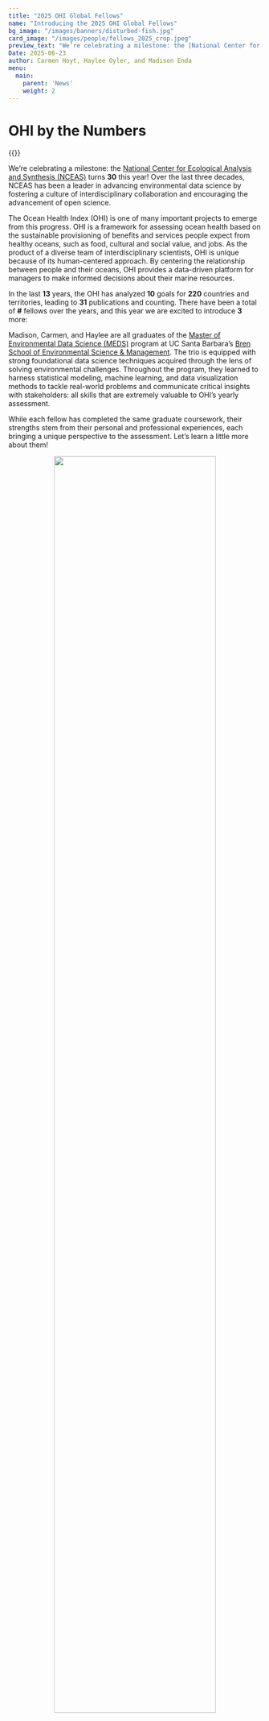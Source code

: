 ```yaml
---
title: "2025 OHI Global Fellows"
name: "Introducing the 2025 OHI Global Fellows"
bg_image: "/images/banners/disturbed-fish.jpg"
card_image: "/images/people/fellows_2025_crop.jpeg"
preview_text: "We’re celebrating a milestone: the [National Center for Ecological Analysis and Synthesis (NCEAS) turns **30** this year! Over the last three decades, NCEAS has been a leader in advancing environmental data science..."
Date: 2025-06-23
author: Carmen Hoyt, Haylee Oyler, and Madison Enda
menu:
  main:
    parent: 'News'
    weight: 2
---
```

# OHI by the Numbers

{{<newsHead>}}

We’re celebrating a milestone: the [National Center for Ecological Analysis and Synthesis (NCEAS)](https://www.nceas.ucsb.edu/) turns **30** this year! Over the last three decades, NCEAS has been a leader in advancing environmental data science by fostering a culture of interdisciplinary collaboration and encouraging the advancement of open science.  

The Ocean Health Index (OHI) is one of many important projects to emerge from this progress. OHI is a framework for assessing ocean health based on the sustainable provisioning of benefits and services people expect from healthy oceans, such as food, cultural and social value, and jobs. As the product of a diverse team of interdisciplinary scientists, OHI is unique because of its human-centered approach. By centering the relationship between people and their oceans, OHI provides a data-driven platform for managers to make informed decisions about their marine resources.

In the last **13** years, the OHI has analyzed **10** goals for **220** countries and territories, leading to **31** publications and counting. There have been a total of **#** fellows over the years, and this year we are excited to introduce **3** more: 

Madison, Carmen, and Haylee are all graduates of the [Master of Environmental Data Science (MEDS)](https://bren.ucsb.edu/masters-programs/master-environmental-data-science) program at UC Santa Barbara’s [Bren School of Environmental Science & Management](https://bren.ucsb.edu/). The trio is equipped with strong foundational data science techniques acquired through the lens of solving environmental challenges. Throughout the program, they learned to harness statistical modeling, machine learning, and data visualization methods to tackle real-world problems and communicate critical insights with stakeholders: all skills that are extremely valuable to OHI’s yearly assessment.

While each fellow has completed the same graduate coursework, their strengths stem from their personal and professional experiences, each bringing a unique perspective to the assessment. Let’s learn a little more about them!


<center>

<img src="/images/people/fellows_2025.jpg" style="width: 80%; height: 80%"/>

</center>

<br>

## Question 1

> What drew you to the Ocean Health Index, and what are you excited to learn? 

<br>

**Carmen:** 
I was drawn to the Ocean Health Index as a way to merge my past experiences with marine biology and my new technical skills. Having been on the data collection side for many years, I am eager to see how an analysis-driven approach to sustainability works and how this framework can be applied to other areas of ocean conservation. I am excited to learn about all the different data sources and what the best practices are for documenting and sharing open-source code in a clean, concise way!

**Haylee:** 
Many things drew me to OHI, but the biggest was its human-centered approach to score calculation. As a scientist interested in interdisciplinary work, OHI seemed like the perfect example of using data science skills to support solutions for communities. I’m excited to peek behind the scenes and understand the details of exactly how a score with as many sources as this is calculated. 

**Madison:** 
After participating in the MEDS program, I was so proud of our team’s capstone work, and wondered how exactly it would be used by environmental managers and researchers to help coastal communities. I realized that organizations like OHI were able to take huge amounts of valuable data like ours, and synthesize an end product that resonates with people the world over. When my professors from Bren and NCEAS mentioned the fellowship, I jumped at the chance to use my new found skills for a good cause! I feel beyond honored to be a part of such an incredible group, and can’t wait to learn more about geospatial analysis, discover new variables I can incorporate into marine ecosystem models, and to see what challenges and learning experiences await us!


## Question 2

> What is something you have found interesting and want to recommend to others?

<br>

**Carmen:** 
Whenever I need a break from the computer screen, I like to take a walk and listen to a new episode of [Ologies](https://www.alieward.com/ologies) by Allie Ward! There are no shortage of episodes, and you may even recognize NCEAS's very own [Ben Halpern](https://www.alieward.com/ologies/aquacultureecology)!

**Haylee:** 
I couldn’t pick one thing, so I made a list of my recent ocean-adjacent things that have been bringing me joy lately. The graphic novel [Anzuelo](https://www.simonandschuster.com/books/Anzuelo/Emma-Rios/9798368809267) by Emma Rios, the album [At the Beach in Every Life](https://youtube.com/playlist?list=PLm8ILOHjnsk6zFfvMEUO7Lt5Ip6F08ZwJ&si=oYcA0c63OJV9xeyg) by Gigi Perez, and the poem [I Go Down to the Shore](https://www.goodreads.com/quotes/677855-i-go-down-to-the-shore-i-go-down-to) by Mary Oliver. 

**Madison:** 
I recently picked up a cookbook by Clarice Lam called “Breaking Bao”. It’s full of playful, lighthearted takes on classic bakes, where the chef combines flavors and ingredients predominately from east, southeast, and central Asia with baking techniques from all over the world. All of the bakes and snacks look absolutely incredible, and I can’t wait to try them out, but I also felt really inspired by Chef Lam’s story. Born in LA, raised in Hong Kong with her family, and traveling all over the world for her career, she had trouble expressing herself as she felt alienated and typecast for her looks and lifestyle. Struggling to find a place she fit in, she decided to become a chef to share her culture with others, to “make the unfamiliar familiar and approachable” while still maintaining her unique voice. I personally really resonated with her statement “if food is all connected, then people certainly must be too”, as it's the same way I feel about people all over the world and our connection to the oceans. Maybe it’s a bit silly to read so deeply into a recipe for ‘Matcha-Azuki Mont Blanc’, but I highly recommend letting yourself get a bit silly with this book, and enjoy this delicious and goofy love letter to global cuisine!


## Question 3

> What is something people wouldn’t know about you from your professional profile?

<br>

**Carmen:**
Most people don’t know that I love vintage cars and film cameras! My latest obsession is documenting all the old cars around my neighborhood here in Santa Barbara with a Minolta X-370. My favorite cars to spot are Toyota Land Cruisers and any iteration of the Volkswagen bus!

**Haylee:** 
I’m a big journaler! I have over a dozen journals from the past 8 years and they’re some of my most treasured possessions. The content varies wildly, but my favorite entries are from fun adventures with friends. I always record more details than I can remember, and it’s a pleasant surprise to relive those moments that had escaped my memory. 

**Madison:** 
I am a pretty avid Dungeons & Dragons player, and have been in the same campaign for about 5 years now! I’ve always really enjoyed story telling, and in my free time I love writing novels and short stories, but building a story with a bunch of your friends is a special kind of magic lol! We all enjoy having a day set aside where we get to relax, be creative, and have fun as a group. Incidentally, I’ve got a pretty big dice collection going, and I love showing it off any chance I get. If you're in the market for cute dice, I recommend Fennek & Finch! They’re a small business with affordable options and really unique designs, especially the gemstone ones! [Check them out here!](https://fennekandfinch.com/) 


## Question 4

>If you could have one superpower, what would it be?

<br>

**Carmen:** 
If you hadn’t already guessed, I would pick the ability to breath underwater! Then I could spend endless amounts of time exploring the reefs surrounding my favorite islands or the kelp forests here on the California coast.

**Haylee:**
Teleportation. I love to travel and it would be so cool to be able to visit new places without the hassle and cost of transportation. 

**Madison:** 
I’ve always wanted to have healing magic, like a Paladin or Cleric in Dungeons & Dragons! It would be incredible to wave my hand and restore an entire reef that had been bleached, a coastline that’s eroded away, or people that have been hurt. It would definitely make restoration projects a lot easier lol.
